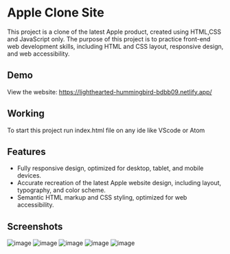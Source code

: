 # Apple Clone Site 
This project is a clone of the latest Apple product, created using HTML,CSS and JavaScript only. The purpose of this project is to practice front-end web development skills, including HTML and CSS layout, responsive design, and web accessibility.

## Demo
View the website: https://lighthearted-hummingbird-bdbb09.netlify.app/
## Working
To start this project run index.html file on any ide like VScode or Atom

## Features
- Fully responsive design, optimized for desktop, tablet, and mobile devices.
- Accurate recreation of the latest Apple website design, including layout, typography, and color scheme.
- Semantic HTML markup and CSS styling, optimized for web accessibility.
## Screenshots
![image](https://github.com/Manmoh4n/Inteleccess_Assingment/assets/90148527/1d793e11-b7da-4ba1-bf58-aa4d5d5256d7)
![image](https://github.com/Manmoh4n/Inteleccess_Assingment/assets/90148527/c8523048-8fa7-4c86-8cbb-6b30021f8566)
![image](https://github.com/Manmoh4n/Inteleccess_Assingment/assets/90148527/8a548b4e-23f1-4a91-9b66-6c0038e35c58)
![image](https://github.com/Manmoh4n/Inteleccess_Assingment/assets/90148527/b18ecbed-4be3-498d-b186-60fe818cc8d8)
![image](https://github.com/Manmoh4n/Inteleccess_Assingment/assets/90148527/e7ee3778-2cbd-4ab3-8cf2-3b108b0c436b)


